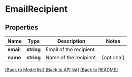 # EmailRecipient

## Properties
Name | Type | Description | Notes
------------ | ------------- | ------------- | -------------
**email** | **string** | Email of the recipient. | 
**name** | **string** | Name of the recipient. | [optional] 

[[Back to Model list]](../../README.md#documentation-for-models) [[Back to API list]](../../README.md#documentation-for-api-endpoints) [[Back to README]](../../README.md)

